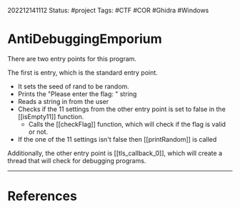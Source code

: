 202212141112
Status: #project
Tags: #CTF #COR #Ghidra #Windows

# AntiDebuggingEmporium

There are two entry points for this program.

The first is entry, which is the standard entry point. 
* It sets the seed of rand to be random.
* Prints the "Please enter the flag: " string
* Reads a string in from the user
* Checks if the 11 settings from the other entry point is set to false in the [[isEmpty11]] function.
    * Calls the [[checkFlag]] function, which will check if the flag is valid or not.
* If the one of the 11 settings isn't false then [[printRandom]] is called

Additionally, the other entry point is [[tls_callback_0]], which will create a thread that will check for debugging programs.

---
# References